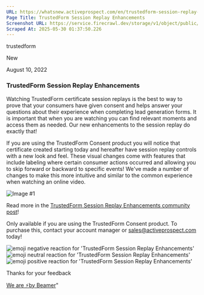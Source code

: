 ```yaml
---
URL: https://whatsnew.activeprospect.com/en/trustedform-session-replay-enhancements
Page Title: TrustedForm Session Replay Enhancements
Screenshot URL: https://service.firecrawl.dev/storage/v1/object/public/media/screenshot-22569f50-6216-4e16-b0eb-d203c3953e78.png
Scraped At: 2025-05-30 01:37:50.226
---
```

trustedform




New




August 10, 2022

### TrustedForm Session Replay Enhancements

Watching TrustedForm certificate session replays is the best to way to prove that your consumers have given consent and helps answer your questions about their experience when completing lead generation forms. It is important that when you are watching you can find relevant moments and access them as needed. Our new enhancements to the session replay do exactly that!

If you are using the TrustedForm Consent product you will notice that certificate created starting today and hereafter have session replay controls with a new look and feel. These visual changes come with features that include labeling where certain consumer actions occurred and allowing you to skip forward or backward to specific events! We've made a number of changes to make this more intuitive and similar to the common experience when watching an online video.

![Image #1](https://app.getbeamer.com/pictures?id=245693-77-9bVNASe-_ve-_ve-_vQ_vv73vv73vv73vv70K77-977-977-977-977-977-9IO-_vVzvv71977-977-977-977-9Wz7vv70.&v=4)

Read more in the [TrustedForm Session Replay Enhancements community post](https://community.activeprospect.com/posts/4776894-trustedform-session-replay-enhancements)!

Only available if you are using the TrustedForm Consent product. To purchase this, contact your account manager or sales@activeprospect.com today!

![emoji negative reaction for 'TrustedForm Session Replay Enhancements'](https://app.getbeamer.com/images/emojiNeg.svg)![emoji neutral reaction for 'TrustedForm Session Replay Enhancements'](https://app.getbeamer.com/images/emojiNeut.svg)![emoji positive reaction for 'TrustedForm Session Replay Enhancements'](https://app.getbeamer.com/images/emojiPos.svg)

Thanks for your feedback

[We are ⚡by Beamer](https://www.getbeamer.com/?ref=watermark_MErKJCnu12412_public&company=ActiveProspect&watermarkRef=powered&utm_term=MErKJCnu12412&utm_content=ActiveProspect&utm_source=standalone&utm_medium=footer&utm_campaign=powered)"

